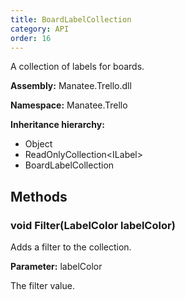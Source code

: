 ```yaml
---
title: BoardLabelCollection
category: API
order: 16
---
```


A collection of labels for boards.

**Assembly:** Manatee.Trello.dll

**Namespace:** Manatee.Trello

**Inheritance hierarchy:**

- Object
- ReadOnlyCollection&lt;ILabel&gt;
- BoardLabelCollection

## Methods

### void Filter(LabelColor labelColor)

Adds a filter to the collection.

**Parameter:** labelColor

The filter value.

